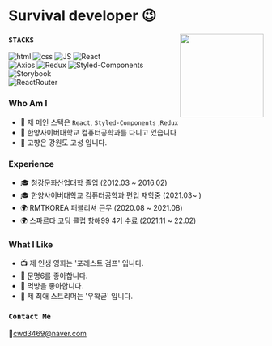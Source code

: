 # Survival developer 😉

<img align='right' src="https://github-readme-stats.vercel.app/api?username=cwd3469" height="165">

### `STACKS`

![html](https://img.shields.io/badge/Html-E34F26?style=flat-square&logo=Html5&logoColor=white)
![css](https://img.shields.io/badge/CSS-1572B6?style=flat-square&logo=CSS3&logoColor=white)
![JS](https://img.shields.io/badge/JavaScript-F7DF1E?style=flat-square&logo=JavaScript&logoColor=black)
![React](https://img.shields.io/badge/React%20-61DAFB?style=flat-square&logo=React&logoColor=black)
</br>
![Axios](https://img.shields.io/badge/Axios%20-red?style=flat-square&logo=Axios&logoColor=black)
![Redux](https://img.shields.io/badge/Redux%20-764ABC?style=flat-square&logo=Redux&logoColor=black)
![Styled-Components](https://img.shields.io/badge/StyledComponents%20-DB7093?style=flat-square&logo=StyledComponents&logoColor=black)
![Storybook](https://img.shields.io/badge/Storybook%20-DB7093?style=flat-square&logo=Storybook&logoColor=black)
</br>
![ReactRouter](https://img.shields.io/badge/ReactRouter%20-CA4245?style=flat-square&logo=ReactRouter&logoColor=black)

### Who Am I

- 🌱 제 메인 스택은 `React`, `Styled-Components` ,`Redux`
- 🥇 한양사이버대학교 컴퓨터공학과를 다니고 있습니다
- 🚅 고향은 강원도 고성 입니다.

### Experience

- 🎓 청강문화산업대학 졸업 (2012.03 ~ 2016.02)
- 🎓 한양사이버대학교 컴퓨터공학과 편입 재학중 (2021.03~ )
- 🌍 RMTKOREA 퍼블리셔 근무 (2020.08 ~ 2021.08)
- 🌍 스파르타 코딩 클럽 항해99 4기 수료 (2021.11 ~ 22.02)

### What I Like

- 📺 제 인생 영화는 '포레스트 검프' 입니다.
- 🔵 문명6를 좋아합니다.
- 🍕 먹방을 좋아합니다.
- 🍕 제 최애 스트리머는 '우왁굳' 입니다.

### `Contact Me`

📧cwd3469@naver.com
